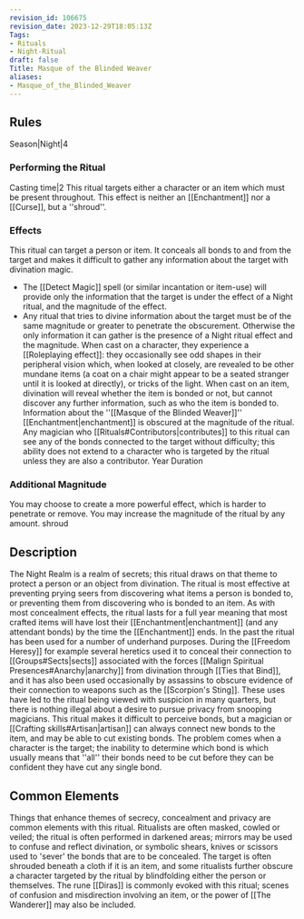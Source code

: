 ```yaml
---
revision_id: 106675
revision_date: 2023-12-29T18:05:13Z
Tags:
- Rituals
- Night-Ritual
draft: false
Title: Masque of the Blinded Weaver
aliases:
- Masque_of_the_Blinded_Weaver
---
```

## Rules
Season|Night|4
### Performing the Ritual
Casting time|2 This ritual targets either a character or an item which must be present throughout.
This effect is neither an [[Enchantment]] nor a [[Curse]], but a ''shroud''.
### Effects
This ritual can target a person or item. It conceals all bonds to and from the target and makes it difficult to gather any information about the target with divination magic. 
* The [[Detect Magic]] spell (or similar incantation or item-use) will provide only the information that the target is under the effect of a Night ritual, and the magnitude of the effect.
* Any ritual that tries to divine information about the target must be of the same magnitude or greater to penetrate the obscurement. Otherwise the only information it can gather is the presence of a Night ritual effect and the magnitude. 
When cast on a character, they experience a [[Roleplaying effect]]: they occasionally see odd shapes in their peripheral vision which, when looked  at closely, are revealed to be other mundane items (a coat on a chair might appear to be a seated stranger until it is looked at directly), or tricks of the light.
When cast on an item, divination will reveal whether the item is bonded or not, but cannot discover any further information, such as who the item is bonded to. 
Information about the ''[[Masque of the Blinded Weaver]]'' [[Enchantment|enchantment]] is obscured at the magnitude of the ritual.
Any magician who [[Rituals#Contributors|contributes]] to this ritual can see any of the bonds connected to the target without difficulty; this ability does not extend to a character who is targeted by the ritual unless they are also a contributor.
Year Duration
### Additional Magnitude
You may choose to create a more powerful effect, which is harder to penetrate or remove. You may increase the magnitude of the ritual by any amount.
shroud
## Description
The Night Realm is a realm of secrets; this ritual draws on that theme to protect a person or an object from divination. The ritual is most effective at preventing prying seers from discovering what items a person is bonded to, or preventing them from discovering who is bonded to an item. As with most concealment effects, the ritual lasts for a full year meaning that most crafted items will have lost their [[Enchantment|enchantment]] (and any attendant bonds) by the time the [[Enchantment]] ends.
In the past the ritual has been used for a number of underhand purposes. During the [[Freedom Heresy]] for example several heretics used it to conceal their connection to [[Groups#Sects|sects]] associated with the forces [[Malign Spiritual Presences#Anarchy|anarchy]] from divination through [[Ties that Bind]], and it has also been used occasionally by assassins to obscure evidence of their connection to weapons such as the [[Scorpion's Sting]]. These uses have led to the ritual being viewed with suspicion in many quarters, but there is nothing illegal about a desire to pursue privacy from snooping magicians. 
This ritual makes it difficult to perceive bonds, but a magician or [[Crafting skills#Artisan|artisan]] can always connect new bonds to the item, and may be able to cut existing bonds. The problem comes when a character is the target; the inability to determine which bond is which usually means that ''all'' their bonds need to be cut before they can be confident they have cut any single bond.
## Common Elements
Things that enhance themes of secrecy, concealment and privacy are common elements with this ritual. Ritualists are often masked, cowled or veiled; the ritual is often performed in darkened areas; mirrors may be used to confuse and reflect divination, or symbolic shears, knives or scissors used to 'sever' the bonds that are to be concealed. The target is often shrouded beneath a cloth if it is an item, and some ritualists further obscure a character targeted by the ritual by blindfolding either the person or themselves.
The rune [[Diras]] is commonly evoked with this ritual; scenes of confusion and misdirection involving an item, or the power of [[The Wanderer]] may also be included.